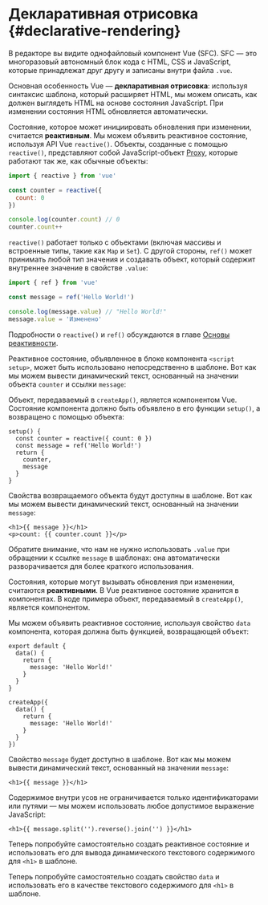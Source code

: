 # Декларативная отрисовка {#declarative-rendering}

<div class="sfc">

В редакторе вы видите однофайловый компонент Vue (SFC). SFC — это многоразовый автономный блок кода с HTML, CSS и JavaScript, которые принадлежат друг другу и записаны внутри файла `.vue`.

</div>

Основная особенность Vue — **декларативная отрисовка**: используя синтаксис шаблона, который расширяет HTML, мы можем описать, как должен выглядеть HTML на основе состояния JavaScript. При изменении состояния HTML обновляется автоматически.

<div class="composition-api">

Состояние, которое может инициировать обновления при изменении, считается **реактивным**. Мы можем объявить реактивное состояние, используя API Vue `reactive()`. Объекты, созданные с помощью `reactive()`, представляют собой JavaScript-объект [Proxy](https://developer.mozilla.org/ru/docs/Web/JavaScript/Reference/Global_Objects/Proxy), которые работают так же, как обычные объекты:

```js
import { reactive } from 'vue'

const counter = reactive({
  count: 0
})

console.log(counter.count) // 0
counter.count++
```

`reactive()` работает только с объектами (включая массивы и встроенные типы, такие как `Map` и `Set`). С другой стороны, `ref()` может принимать любой тип значения и создавать объект, который содержит внутреннее значение в свойстве `.value`:

```js
import { ref } from 'vue'

const message = ref('Hello World!')

console.log(message.value) // "Hello World!"
message.value = 'Изменено'
```

Подробности о `reactive()` и `ref()` обсуждаются в главе <a target="_blank" href="/guide/essentials/reactivity-fundamentals.html">Основы реактивности</a>.

<div class="sfc">

Реактивное состояние, объявленное в блоке компонента `<script setup>`, может быть использовано непосредственно в шаблоне. Вот как мы можем вывести динамический текст, основанный на значении объекта `counter` и ссылки `message`:

</div>

<div class="html">

Объект, передаваемый в `createApp()`, является компонентом Vue. Состояние компонента должно быть объявлено в его функции `setup()`, а возвращено с помощью объекта:

```js{2,5}
setup() {
  const counter = reactive({ count: 0 })
  const message = ref('Hello World!')
  return {
    counter,
    message
  }
}
```

Свойства возвращаемого объекта будут доступны в шаблоне. Вот как мы можем вывести динамический текст, основанный на значении `message`:

</div>

```vue-html
<h1>{{ message }}</h1>
<p>count: {{ counter.count }}</p>
```

Обратите внимание, что нам не нужно использовать `.value` при обращении к ссылке `message` в шаблонах: она автоматически разворачивается для более краткого использования.

</div>

<div class="options-api">

Состояния, которые могут вызывать обновления при изменении, считаются **реактивными**. В Vue реактивное состояние хранится в компонентах. <span class="html">В коде примера объект, передаваемый в `createApp()`, является компонентом.</span>

Мы можем объявить реактивное состояние, используя свойство `data` компонента, которая должна быть функцией, возвращающей объект:

<div class="sfc">

```js{3-5}
export default {
  data() {
    return {
      message: 'Hello World!'
    }
  }
}
```

</div>
<div class="html">

```js{3-5}
createApp({
  data() {
    return {
      message: 'Hello World!'
    }
  }
})
```

</div>

Свойство `message` будет доступно в шаблоне. Вот как мы можем вывести динамический текст, основанный на значении `message`:

```vue-html
<h1>{{ message }}</h1>
```

</div>

Содержимое внутри усов не ограничивается только идентификаторами или путями — мы можем использовать любое допустимое выражение JavaScript:

```vue-html
<h1>{{ message.split('').reverse().join('') }}</h1>
```

<div class="composition-api">

Теперь попробуйте самостоятельно создать реактивное состояние и использовать его для вывода динамического текстового содержимого для `<h1>` в шаблоне.

</div>

<div class="options-api">

Теперь попробуйте самостоятельно создать свойство `data` и использовать его в качестве текстового содержимого для `<h1>` в шаблоне.

</div>
